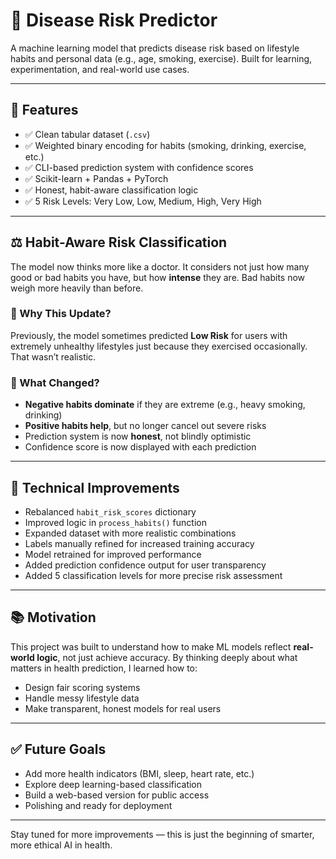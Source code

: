 # 🧬 Disease Risk Predictor

A machine learning model that predicts disease risk based on lifestyle habits and personal data (e.g., age, smoking, exercise). Built for learning, experimentation, and real-world use cases.

---

## 🚀 Features

- ✅ Clean tabular dataset (`.csv`)
- ✅ Weighted binary encoding for habits (smoking, drinking, exercise, etc.)
- ✅ CLI-based prediction system with confidence scores
- ✅ Scikit-learn + Pandas + PyTorch
- ✅ Honest, habit-aware classification logic
- ✅ 5 Risk Levels: Very Low, Low, Medium, High, Very High

---

## ⚖️ Habit-Aware Risk Classification

The model now thinks more like a doctor. It considers not just how many good or bad habits you have, but how **intense** they are. Bad habits now weigh more heavily than before.

### 🎯 Why This Update?

Previously, the model sometimes predicted **Low Risk** for users with extremely unhealthy lifestyles just because they exercised occasionally. That wasn’t realistic.

### 🧠 What Changed?

- **Negative habits dominate** if they are extreme (e.g., heavy smoking, drinking)
- **Positive habits help**, but no longer cancel out severe risks
- Prediction system is now **honest**, not blindly optimistic
- Confidence score is now displayed with each prediction

---

## 🔨 Technical Improvements

- Rebalanced `habit_risk_scores` dictionary
- Improved logic in `process_habits()` function
- Expanded dataset with more realistic combinations
- Labels manually refined for increased training accuracy
- Model retrained for improved performance
- Added prediction confidence output for user transparency
- Added 5 classification levels for more precise risk assessment

---

## 📚 Motivation

This project was built to understand how to make ML models reflect **real-world logic**, not just achieve accuracy. By thinking deeply about what matters in health prediction, I learned how to:

- Design fair scoring systems
- Handle messy lifestyle data
- Make transparent, honest models for real users

---

## ✅ Future Goals

- Add more health indicators (BMI, sleep, heart rate, etc.)
- Explore deep learning-based classification
- Build a web-based version for public access
- Polishing and ready for deployment

---

Stay tuned for more improvements — this is just the beginning of smarter, more ethical AI in health.
